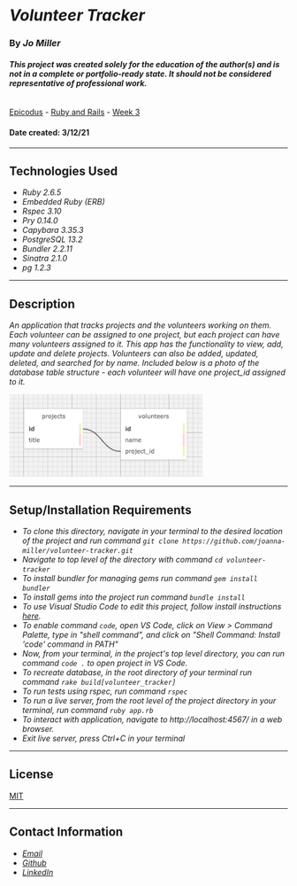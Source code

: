 # _Volunteer Tracker_

### By _**Jo Miller**_

#### _This project was created solely for the education of the author(s) and is not in a complete or portfolio-ready state. It should not be considered representative of professional work._

\
[Epicodus](https://www.epicodus.com/) - [Ruby and Rails](https://www.learnhowtoprogram.com/ruby-and-rails/) - [Week 3](https://www.learnhowtoprogram.com/ruby-and-rails/ruby-database-basics/database-basics-independent-project)


#### Date created: 3/12/21
---

## Technologies Used

* _Ruby 2.6.5_
* _Embedded Ruby (ERB)_
* _Rspec 3.10_
* _Pry 0.14.0_
* _Capybara 3.35.3_
* _PostgreSQL 13.2_
* _Bundler 2.2.11_
* _Sinatra 2.1.0_
* _pg 1.2.3_
---

## Description

_An application that tracks projects and the volunteers working on them. Each volunteer can be assigned to one project, but each project can have many volunteers assigned to it. This app has the functionality to view, add, update and delete projects. Volunteers can also be added, updated, deleted, and searched for by name._
_Included below is a photo of the database table structure - each volunteer will have one project_id assigned to it._
<div><img src="public/img/volunteer_tracker.png" alt="Project Schema Visualization" width = 350 ></div>

---

## Setup/Installation Requirements

* _To clone this directory, navigate in your terminal to the desired location of the project and run command `git clone https://github.com/joanna-miller/volunteer-tracker.git`_
* _Navigate to top level of the directory with command `cd volunteer-tracker`_
* _To install bundler for managing gems run command `gem install bundler`_
* _To install gems into the project run command `bundle install`_
* _To use Visual Studio Code to edit this project, follow install instructions [here](https://code.visualstudio.com/)._
* _To enable command `code`, open VS Code, click on View > Command Palette, type in "shell command", and click on "Shell Command: Install 'code' command in PATH"_
* _Now, from your terminal, in the project's top level directory, you can run command `code .` to open project in VS Code._ 
* _To recreate database, in the root directory of your terminal run command `rake build[volunteer_tracker]`_
* _To run tests using rspec, run command `rspec`_
* _To run a live server, from the root level of the project directory in your terminal, run command `ruby app.rb`_
* _To interact with application, navigate to http://localhost:4567/ in a web browser._
* _Exit live server, press Ctrl+C in your terminal_ 

---

## License

[MIT](LICENSE.txt)

---

## Contact Information

* _[Email](mailto:joannadawnmiller@gmail.com)_
* _[Github](https://github.com/joanna-miller)_
* _[LinkedIn](https://www.linkedin.com/in/jomillerde/)_